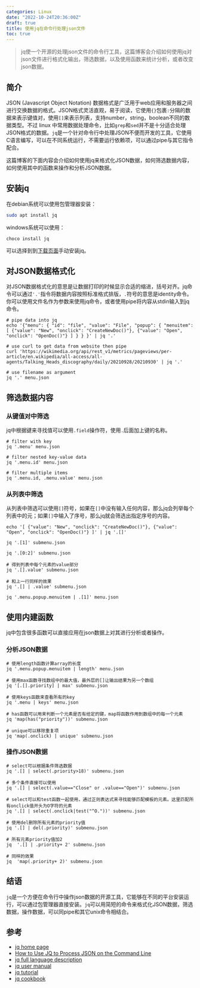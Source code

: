 ```yaml
---
categories: Linux
date: "2022-10-24T20:36:00Z"
draft: true
title: 使用jq在命令行处理json文件
toc: true
---
```


> jq使一个开源的处理json文件的命令行工具，这篇博客会介绍如何使用jq对json文件进行格式化输出，筛选数据，以及使用函数来统计分析，或者改变json数据。

## 简介

JSON (Javascript Object Notation) 数据格式是广泛用于web应用和服务器之间进行交换数据的格式。JSON格式灵活直观，易于阅读，它使用`{}`包裹`:`分隔的数据来表示键值对，使用`[]`来表示列表，支持number，string，boolean不同的数据类型。不过 linux 中常用数据处理命令，比如`grep`和`sed`并不是十分适合处理JSON格式的数据。`jq`是一个针对命令行中处理JSON不便而开发的工具，它使用C语言编写，可以在不同系统运行，不需要运行依赖项，可以通过pipe与其它指令配合。

这篇博客的下面内容会介绍如何使用jq来格式化JSON数据，如何筛选数据内容，如何使用其中的函数来操作和分析JSON数据。

## 安装jq

在debian系统可以使用包管理器安装：

```bash
sudo apt install jq
```

windows系统可以使用：

```
choco install jq
```

可以选择到到[下载页面](https://stedolan.github.io/jq/download/)手动安装jq。

## 对JSON数据格式化

对JSON数据格式化的意思是让数据打印的时候显示合适的缩进，括号对齐。jq命令可以通过`'.'`指令将数据内容按照标准格式排版，`.`符号的意思是identity命令。你可以使用文件名作为参数来使用jq命令，或者使用pipe将内容从stdin输入到jq命令。

```
# pipe data into jq
echo '{"menu": { "id": "file", "value": "File", "popup": { "menuitem": [ {"value": "New", "onclick": "CreateNewDoc()"}, {"value": "Open", "onclick": "OpenDoc()"} ] } } }' | jq '.'

# use curl to get data from website then pipe
curl 'https://wikimedia.org/api/rest_v1/metrics/pageviews/per-article/en.wikipedia/all-access/all-agents/Talking_Heads_discography/daily/20210928/20210930' | jq '.'

# use filename as argument
jq '.' menu.json
```

## 筛选数据内容

### 从键值对中筛选

jq中根据键来寻找值可以使用`.field`操作符，使用`.`后面加上键的名称。

```
# filter with key
jq '.menu' menu.json

# filter nested key-value data
jq '.menu.id' menu.json

# filter multiple items
jq '.menu.id, .menu.value' menu.json
```

### 从列表中筛选

从列表中筛选可以使用`[]`符号，如果在`[]`中没有输入任何内容，那么jq会列举每个列表中的元；如果`[]`中输入了序号，那么jq就会筛选出指定序号的内容。

```
echo '[ {"value": "New", "onclick": "CreateNewDoc()"}, {"value": "Open", "onclick": "OpenDoc()"} ]' | jq '.[]'

jq '.[1]' submenu.json

jq '.[0:2]' submenu.json

# 得到列表中每个元素的value部分
jq '.[].value' submenu.json

# 和上一行同样的效果
jq '.[] | .value' submenu.json

jq '.menu.popup.menuitem | .[1]' menu.json
```

## 使用内建函数

jq中包含很多函数可以直接应用在json数据上对其进行分析或者操作。

### 分析JSON数据


```
# 使用length函数计算array的长度
jq '.menu.popup.menuitem | length' menu.json

# 使用max函数寻找数组中的最大值，最外层的[]让输出结果为另一个数组
jq '[.[].priority] | max' submenu.json

# 使用keys函数来查看所有的key
jq '.menu | keys' menu.json

# has函数可以用来判断一个元素是否有给定的键，map将函数作用到数组中的每一个元素
jq 'map(has("priority"))' submenu.json

# unique可以移除重复项
jq 'map(.onclick) | unique' submenu.json
```

### 操作JSON数据

```
# select可以根据条件筛选数据
jq '.[] | select(.priority>18)' submenu.json

# 多个条件直接可以使用
jq '.[] | select(.value=="Close" or .value=="Open")' submenu.json

# select可以和test函数一起使用，通过正则表达式来寻找能够匹配模板的元素。这里匹配所有onclick值开头为O字符的元素
jq '.[] | select(.onclick|test("^O."))' submenu.json

# 使用del删除所有元素的priority值
jq '.[] | del(.priority)' submenu.json

# 所有元素priority值加2
jq  '.[] | .priority+ 2' submenu.json

# 同样的效果
jq  'map(.priority+ 2)' submenu.json
```

## 结语

`jq`是一个方便在命令行中操作json数据的开源工具，它能够在不同的平台安装运行，可以通过包管理器直接安装。`jq`可以用简短的命令来格式化JSON数据，筛选数据，操作数据，可以同pipe和其它unix命令相结合。

## 参考

* [jq home page](https://github.com/stedolan/jq)
* [How to Use JQ to Process JSON on the Command Line](https://www.linode.com/docs/guides/using-jq-to-process-json-on-the-command-line/)
* [jq full language description](https://github.com/stedolan/jq/wiki/jq-Language-Description)
* [jq user manual](https://stedolan.github.io/jq/manual/)
* [jq tutorial](https://stedolan.github.io/jq/tutorial/)
* [jq cookbook](https://github.com/stedolan/jq/wiki/Cookbook)